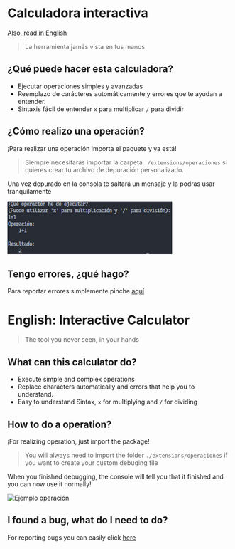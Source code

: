 
# Calculadora interactiva
<a href="https://github.com/Developer-Anony/calculator/blob/beta/README.md#english-interactive-calculator"> Also, read in English </a>

> La herramienta jamás vista en tus manos

## ¿Qué puede hacer esta calculadora?

- Ejecutar operaciones simples y avanzadas
- Reemplazo de carácteres automáticamente y errores que te ayudan a entender.
- Sintaxis fácil de entender `x` para multiplicar `/` para dividir

## ¿Cómo realizo una operación?

¡Para realizar una operación importa el paquete y ya está!

> Siempre necesitarás importar la carpeta `./extensions/operaciones` si quieres crear tu archivo de depuración personalizado.

Una vez depurado en la consola te saltará un mensaje y la podras usar tranquilamente

![Ejemplo operación](/images/operacion1.png)

## Tengo errores, ¿qué hago?

Para reportar errores simplemente pinche [aquí](https://github.com/Developer-Anony/calc-in-terminal/issues "Centro de reporte de errores")


# English: Interactive Calculator
> The tool you never seen, in your hands

## What can this calculator do?
- Execute simple and complex operations
- Replace characters automatically and errors that help you to understand.
- Easy to understand Sintax, `x` for multiplying and `/` for dividing

## How to do a operation?
¡For realizing  operation, just import the package!

> You will always need to import the folder `./extensions/operaciones` if you want to create your custom debuging file

When you finished debugging, the console will tell you that it finished and you can now use it normally!

![Ejemplo operación](https://github.com/Developer-Anony/calculator/tree/beta/images/operacion1.png)

## I found a bug, what do I need to do?
For reporting bugs you can easily click [here](https://github.com/Developer-Anony/calculator/issues "Centro de reporte de errores")
